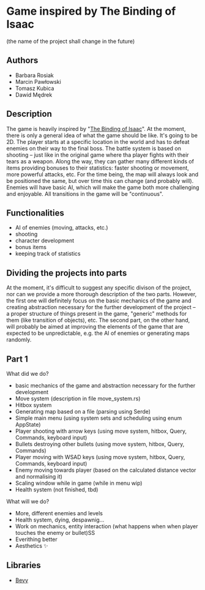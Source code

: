 # Game inspired by The Binding of Isaac 
(the name of the project shall change in the future)

## Authors
- Barbara Rosiak
- Marcin Pawłowski
- Tomasz Kubica
- Dawid Mędrek

## Description
The game is heavily inspired by "[The Binding of Isaac](https://store.steampowered.com/app/113200/The_Binding_of_Isaac/)". At the moment, there is only a general idea of what the game should be like. It's going to be 2D. The player starts at a specific location in the world and has to defeat enemies on their way to the final boss. The battle system is based on shooting – just like in the original game where tha player fights with their tears as a weapon. Along the way, they can gather many different kinds of items providing bonuses to their statistics: faster shooting or movement, more powerful attacks, etc. For the time being, the map will always look and be positioned the same, but over time this can change (and probably will). Enemies will have basic AI, which will make the game both more challenging and enjoyable. All transitions in the game will be "continuous".

## Functionalities
- AI of enemies (moving, attacks, etc.)
- shooting
- character development
- bonus items
- keeping track of statistics

## Dividing the projects into parts
At the moment, it's difficult to suggest any specific divison of the project, nor can we provide a more thorough description of the two parts. However, the first one will definitely focus on the basic mechanics of the game and creating abstraction necessary for the further development of the project – a proper structure of things present in the game, "generic" methods for them (like transition of objects), etc. The second part, on the other hand, will probably be aimed at improving the elements of the game that are expected to be unpredictable, e.g. the AI of enemies or generating maps randomly.

## Part 1
What did we do?
- basic mechanics of the game and abstraction necessary for the further development
- Move system (description in file move_system.rs)
- Hitbox system
- Generating map based on a file (parsing using Serde)
- Simple main menu (using system sets and scheduling using enum AppState)
- Player shooting with arrow keys (using move system, hitbox, Query, Commands, keyboard input)
- Bullets destroying other bullets (using move system, hitbox, Query, Commands)
- Player moving with WSAD keys (using move system, hitbox, Query, Commands, keyboard input)
- Enemy moving towards player (based on the calculated distance vector and normalising it)
- Scaling window while in game (while in menu wip)
- Health system (not finished, tbd)

What will we do?
- More, different enemies and levels
- Health system, dying, despawnig...
- Work on mechanics, entity interaction (what happens when when player touches the enemy or bullet)SS
- Everithing better
- Aesthetics ✨

## Libraries
- [Bevy](https://bevyengine.org/)
